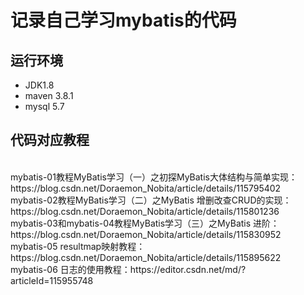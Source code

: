 # 记录自己学习mybatis的代码
## 运行环境
* JDK1.8
* maven 3.8.1
* mysql 5.7
## 代码对应教程
<br>
mybatis-01教程MyBatis学习（一）之初探MyBatis大体结构与简单实现：https://blog.csdn.net/Doraemon_Nobita/article/details/115795402
<br>
mybatis-02教程MyBatis学习（二）之MyBatis 增删改查CRUD的实现：https://blog.csdn.net/Doraemon_Nobita/article/details/115801236
<br>
mybatis-03和mybatis-04教程MyBatis学习（三）之MyBatis 进阶：https://blog.csdn.net/Doraemon_Nobita/article/details/115830952
<br>
mybatis-05 resultmap映射教程：https://blog.csdn.net/Doraemon_Nobita/article/details/115895622
<br>
mybatis-06 日志的使用教程：https://editor.csdn.net/md/?articleId=115955748
